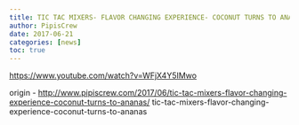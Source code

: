 ```yaml
---
title: TIC TAC MIXERS- FLAVOR CHANGING EXPERIENCE- COCONUT TURNS TO ANANAS
author: PipisCrew
date: 2017-06-21
categories: [news]
toc: true
---
```


https://www.youtube.com/watch?v=WFjX4Y5IMwo

origin - http://www.pipiscrew.com/2017/06/tic-tac-mixers-flavor-changing-experience-coconut-turns-to-ananas/ tic-tac-mixers-flavor-changing-experience-coconut-turns-to-ananas